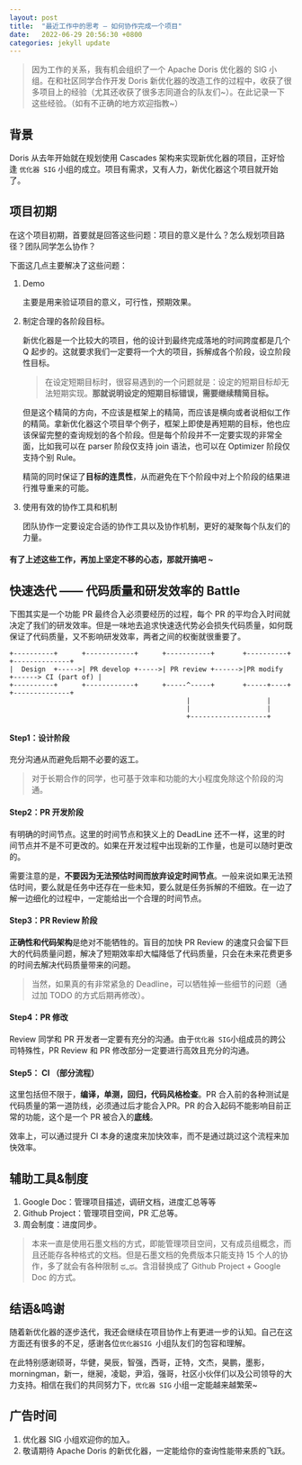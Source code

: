 ```yaml
---
layout: post
title:  "最近工作中的思考 — 如何协作完成一个项目"
date:   2022-06-29 20:56:30 +0800
categories: jekyll update
---
```


> 因为工作的关系，我有机会组织了一个 Apache Doris 优化器的 SIG 小组。在和社区同学合作开发 Doris 新优化器的改造工作的过程中，收获了很多项目上的经验（尤其还收获了很多志同道合的队友们~）。在此记录一下这些经验。（如有不正确的地方欢迎指教~）

## 背景

  Doris 从去年开始就在规划使用 Cascades 架构来实现新优化器的项目，正好恰逢 `优化器 SIG` 小组的成立。项目有需求，又有人力，新优化器这个项目就开始了。

## 项目初期

  在这个项目初期，首要就是回答这些问题：项目的意义是什么？怎么规划项目路径？团队同学怎么协作？

  下面这几点主要解决了这些问题：

1. Demo
   
    主要是用来验证项目的意义，可行性，预期效果。
    
2. 制定合理的各阶段目标。

    新优化器是一个比较大的项目，他的设计到最终完成落地的时间跨度都是几个 Q 起步的。这就要求我们一定要将一个大的项目，拆解成各个阶段，设立阶段性目标。
    
    > 在设定短期目标时，很容易遇到的一个问题就是：设定的短期目标却无法短期实现。**那就说明设定的短期目标错误，需要继续精简目标。**
    
    但是这个精简的方向，不应该是框架上的精简，而应该是横向或者说相似工作的精简。拿新优化器这个项目举个例子，框架上即使是再短期的目标，他也应该保留完整的查询规划的各个阶段。但是每个阶段并不一定要实现的非常全面，比如我可以在 parser 阶段仅支持 join 语法，也可以在 Optimizer 阶段仅支持个别 Rule。

    精简的同时保证了**目标的连贯性**，从而避免在下个阶段中对上个阶段的结果进行推导重来的可能。

3. 使用有效的协作工具和机制

    团队协作一定要设定合适的协作工具以及协作机制，更好的凝聚每个队友们的力量。

#### 有了上述这些工作，再加上坚定不移的心态，那就开搞吧 ~



## 快速迭代 —— 代码质量和研发效率的 Battle

下图其实是一个功能 PR 最终合入必须要经历的过程，每个 PR 的平均合入时间就决定了我们的研发效率。但是一味地去追求快速迭代势必会损失代码质量，如何既保证了代码质量，又不影响研发效率，两者之间的权衡就很重要了。

```
+----------+      +------------+      +-----------+       +----------+      +--------------+
|  Design  +----->| PR develop +----->| PR review +------>|PR modify +------> CI (part of) |
+----------+      +------------+      +-----^-----+       +-----+----+      +--------------+
                                            |                   |
                                            |                   |
                                            +-------------------+
```

#### Step1：设计阶段

  充分沟通从而避免后期不必要的返工。

>  对于长期合作的同学，也可基于效率和功能的大小程度免除这个阶段的沟通。

#### Step2：PR 开发阶段

  有明确的时间节点。这里的时间节点和狭义上的 DeadLine 还不一样，这里的时间节点并不是不可更改的。如果在开发过程中出现新的工作量，也是可以随时更改的。

  需要注意的是，**不要因为无法预估时间而放弃设定时间节点**。一般来说如果无法预估时间，要么就是任务中还存在一些未知，要么就是任务拆解的不细致。在一边了解一边细化的过程中，一定能给出一个合理的时间节点。

#### Step3：PR Review 阶段

  **正确性和代码架构**是绝对不能牺牲的。盲目的加快 PR Review 的速度只会留下巨大的代码质量问题，解决了短期效率却大幅降低了代码质量，只会在未来花费更多的时间去解决代码质量带来的问题。

>  当然，如果真的有非常紧急的 Deadline，可以牺牲掉一些细节的问题（通过加 TODO 的方式后期再修改）。

#### Step4：PR 修改

  Review 同学和 PR 开发者一定要有充分的沟通。由于`优化器 SIG`小组成员的跨公司特殊性，PR Review 和 PR 修改部分一定要进行高效且充分的沟通。

#### Step5： CI （部分流程）

  这里包括但不限于，**编译，单测，回归，代码风格检查**。PR 合入前的各种测试是代码质量的第一道防线，必须通过后才能合入PR。PR 的合入起码不能影响目前正常的功能，这个是一个 PR 被合入的**底线**。

  效率上，可以通过提升 CI 本身的速度来加快效率，而不是通过跳过这个流程来加快效率。



## 辅助工具&制度

1. Google Doc：管理项目描述，调研文档，进度汇总等等
2. Github Project：管理项目空间，PR 汇总等。
3. 周会制度：进度同步。

> 本来一直是使用石墨文档的方式，即能管理项目空间，又有成员组概念，而且还能存各种格式的文档。但是石墨文档的免费版本只能支持 15 个人的协作，多了就会有各种限制 ಥ_ಥ。含泪替换成了 Github Project + Google Doc 的方式。



## 结语&鸣谢

  随着新优化器的逐步迭代，我还会继续在项目协作上有更进一步的认知。自己在这方面还有很多的不足，感谢各位`优化器SIG `小组队友们的包容和理解。

  在此特别感谢硕哥，华健，昊辰，智强，西哥，正特，文杰，昊鹏，墨影，morningman，新一，继昶，凌聪，尹滔，强哥，社区小伙伴们以及公司领导的大力支持。相信在我们的共同努力下，`优化器 SIG` 小组一定能越来越繁荣~



## 广告时间

1. 优化器 SIG 小组欢迎你的加入。
2. 敬请期待 Apache Doris 的新优化器，一定能给你的查询性能带来质的飞跃。

